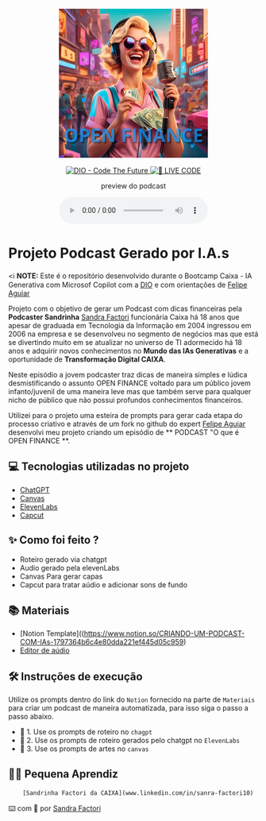 <p align="center">
<img 
    src="./assets/OPEN FINANCE.png"
    width="300"
/>
</p>

<p align="center">
<a href="https://dio.me/">
    <img 
        src="https://img.shields.io/badge/DIO-Code_The_Future-28DA77?logo=youtube" 
        alt="DIO - Code The Future">
</a>
<a href="https://dio.me/">
<img 
    src="https://img.shields.io/badge/🔴_LIVE_CODE-FF5E72" 
    alt="🔴 LIVE CODE">
</a>
</p>

<p align="center">
    preview do podcast
</p>

<div align="center">
    <audio src="output/podcast_editado.MP3" controls title="Podcast editado"></audio>
</div>

# Projeto Podcast Gerado por I.A.s


<ℹ️ **NOTE:** Este é o repositório desenvolvido durante o Bootcamp Caixa - IA Generativa com Microsof Copilot com a [DIO](https://dio.me)
e com orientações de [Felipe Aguiar](https://github.com/felipeAguiarCode)

Projeto com o objetivo de gerar um Podcast com dicas financeiras pela **Podcaster Sandrinha** [Sandra Factori](www.linkedin.com/in/sanra-factori10) funcionária Caixa há 18 anos que apesar de graduada em Tecnologia da Informação em 2004 ingressou em 2006 na empresa e se desenvolveu no segmento de negócios mas que está se divertindo muito em se atualizar no universo de TI adormecido há 18 anos e adquirir novos conhecimentos no **Mundo das IAs Generativas** e a oportunidade de **Transformação Digital CAIXA**.

Neste episódio a jovem podcaster traz dicas de maneira simples e lúdica desmistificando o assunto OPEN FINANCE voltado para um público jovem infanto/juvenil de uma maneira leve mas que também serve para qualquer nicho de público que não possui profundos conhecimentos financeiros.

Utilizei para o projeto uma esteira de prompts para gerar cada etapa do processo criativo  e através de um fork no github do expert [Felipe Aguiar](https://github.com/felipeAguiarCode) desenvolvi meu projeto criando um episódio de ** PODCAST "O que é OPEN FINANCE **.

## 💻 Tecnologias utilizadas no projeto

- [ChatGPT](https://chat.openai.com/) 
- [Canvas](https://https://www.canva.com/pt_br/)
- [ElevenLabs](https://beta.elevenlabs.io/)
- [Capcut](https://www.capcut.com/pt-br/)

## ✨ Como foi feito ?

- Roteiro gerado via chatgpt
- Audio gerado pela elevenLabs
- Canvas Para gerar capas
- Capcut para tratar aúdio e adicionar sons de fundo

## 📚 Materiais

- [Notion Template]((https://www.notion.so/CRIANDO-UM-PODCAST-COM-IAs-1797364b6c4e80dda221ef445d05c959)
- [Editor de aúdio](https://www.capcut.com/editor?from_page=landing_page&__action_from=picture_V%C3%ADdeos%20profissionais%20em%20minutos,%20n%C3%A3o%20em%20horas.)

## 🛠️ Instruções de execução

Utilize os prompts dentro do link do `Notion` fornecido na parte de `Materiais` para criar um podcast de maneira automatizada, para isso siga o passo a passo abaixo.

- 🤖 1. Use os prompts de roteiro no `chagpt`
- 🤖 2. Use os prompts de roteiro gerados pelo chatgpt no  `ElevenLabs`
- 🤖 3. Use os prompts de artes no `canvas`

## 👨‍💻 Pequena Aprendiz
        [Sandrinha Factori da CAIXA](www.linkedin.com/in/sanra-factori10) 

⌨️ com 💜 por [Sandra Factori](https://github.com/sandra-factori10)
